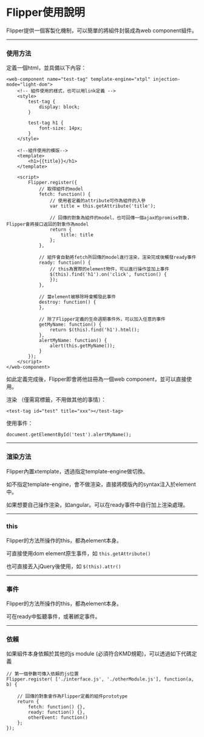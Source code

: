 Flipper使用說明
==============

Flipper提供一個客製化機制，可以簡單的將組件封裝成為web component組件。

---

### 使用方法

定義一個html，並具備以下內容：

    <web-component name="test-tag" template-engine="xtpl" injection-mode="light-dom">
        <!-- 組件使用的樣式，也可以用link定義 -->
        <style>
            test-tag {
                display: block;
            }
            
            test-tag h1 {
                font-size: 14px;
            }
        </style>
        
        <!--組件使用的模版-->
        <template>
            <h1>{{title}}</h1>
        </template>
        
        <script>
            Flipper.register({
                // 取得組件的model
                fetch: function() {
                    // 使用者定義的attribute可作為組件的入參
                    var title = this.getAttribute('title');
                    
                    // 回傳的對象為組件的model，也可回傳一個ajax的promise對象，Flipper會將接口返回的對象作為model
                    return {
                        title: title
                    };
                },

                // 組件會自動將fetch所回傳的model進行渲染，渲染完成後觸發ready事件
                ready: function() {
                    // this為實際的element物件，可以進行操作並加上事件
                    $(this).find('h1').on('click', function() {
                    });
                },
                
                // 當element被移除時會觸發此事件
                destroy: function() {
                },
                
                // 除了Flipper定義的生命週期事件外，可以加入任意的事件
                getMyName: function() {
                    return $(this).find('h1').html();
                },
                alertMyName: function() {
                    alert(this.getMyName());
                }
            });
        </script>
    </web-component>

如此定義完成後，Flipper即會將他註冊為一個web component，並可以直接使用。

渲染 （僅需寫標籤，不用做其他的事情）：

    <test-tag id="test" title="xxx"></test-tag>
    
使用事件：

    document.getElementById('test').alertMyName();
    
    
---
### 渲染方法

Flipper內置xtemplate，透過指定template-engine做切換。

如不指定template-engine，會不做渲染，直接將模版內的syntax注入於element中。

如果想要自己操作渲染，如angular。可以在ready事件中自行加上渲染處理。


---
### this

Flipper的方法所操作的this，都為element本身。

可直接使用dom element原生事件，如 `this.getAttribute()`

也可直接丟入jQuery後使用，如 `$(this).attr()`


---
### 事件

Flipper的方法所操作的this，都為element本身。

可在ready中監聽事件，或著綁定事件。

---
### 依賴

如果組件本身依賴於其他的js module (必須符合KMD規範)，可以透過如下代碼定義

    // 第一個參數可傳入依賴的js位置
    Flipper.register( ['./interface.js', './otherModule.js'], function(a, b) {
    
        // 回傳的對象會作為Flipper定義的組件prototype
        return {
            fetch: function() {},
            ready: function() {},
            otherEvent: function()
        };
    });

